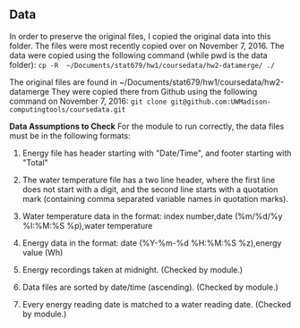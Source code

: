 Data
----
In order to preserve the original files, I copied the original data into this folder.
The files were most recently copied over on November 7, 2016.
The data were copied using the following command (while pwd is the data folder):
 `cp -R  ~/Documents/stat679/hw1/coursedata/hw2-datamerge/ ./`

The original files are found in ~/Documents/stat679/hw1/coursedata/hw2-datamerge
They were copied there from Github using the following command on November 7, 2016:
`git clone git@github.com:UWMadison-computingtools/coursedata.git`

**Data Assumptions to Check**
For the module to run correctly, the data files must be in the following formats:

 1. Energy file has header starting with "Date/Time", and footer starting with "Total"

 2. The water temperature file has a two line header, where the first line does not start with a digit, and the second line starts with a  quotation mark (containing comma separated variable names in quotation marks).

 3. Water temperature data in the format: index number,date (%m/%d/%y %I:%M:%S %p),water temperature

 4. Energy data in the format: date (%Y-%m-%d %H:%M:%S %z),energy value (Wh)

 5. Energy recordings taken at midnight. (Checked by module.)

 6. Data files are sorted by date/time (ascending). (Checked by module.)

 7. Every energy reading date is matched to a water reading date. (Checked by module.)
